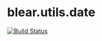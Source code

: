 # blear.utils.date

[![Build Status][travis-img]][travis-url] 

[travis-img]: https://travis-ci.org/blearjs/blear.utils.date.svg?branch=master
[travis-url]: https://travis-ci.org/blearjs/blear.utils.date


